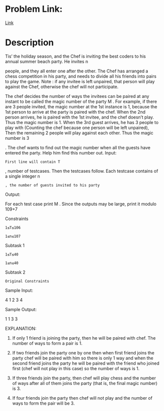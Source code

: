 # Problem Link:
[Link](https://www.codechef.com/NUVO2019/problems/CANDC)
# Description
Tis’ the holiday season, and the Chef is inviting the best coders to his annual summer beach party. He invites n

people, and they all enter one after the other. The Chef has arranged a chess competition in his party, and needs to divide all his friends into pairs to play the game. Note : if any invitee is left unpaired, that person will play against the Chef, otherwise the chef will not participate.

The chef decides the number of ways the invitees can be paired at any instant to be called the magic number of the party M
. For example, if there are 3 people invited, the magic number at the 1st instance is 1, because the 1st person to arrive at the party is paired with the chef. When the 2nd person arrives, he is paired with the 1st invitee, and the chef doesn’t play. Thus the magic number is 1. When the 3rd guest arrives, he has 3 people to play with (Counting the chef because one person will be left unpaired), Then the remaining 2 people will play against each other. Thus the magic number is 3

. The chef wants to find out the magic number when all the guests have entered the party. Help him find this number out.
Input:

    First line will contain T

, number of testcases. Then the testcases follow.
Each testcase contains of a single integer n

    , the number of guests invited to his party

Output:

For each test case print M
. Since the outputs may be large, print it modulo 109+7

Constraints

    1≤T≤106

    1≤n≤107

Subtask 1

    1≤T≤40

    1≤n≤40

Subtask 2

    Original Constraints

Sample Input:

 4
 1
 2
 3
 4

Sample Output:

 1
 1
 3
 3

EXPLANATION:

1) If only 1 friend is joining the party, then he will be paired with chef. The number of ways to form a pair is 1.

2) If two friends join the party one by one then when first friend joins the party chef will be paired with him so there is only 1 way and when the second friend joins the party he will be paired with the friend who joined first (chef will not play in this case) so the number of ways is 1.

3) If three friends join the party, then chef will play chess and the number of ways after all of them joins the party (that is, the final magic number) is 3.

4) If four friends join the party then chef will not play and the number of ways to form the pair will be 3. 
